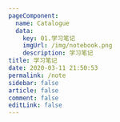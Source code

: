 ```yaml
---
pageComponent: 
  name: Catalogue
  data: 
    key: 01.学习笔记
    imgUrl: /img/notebook.png
    description: 学习笔记
title: 学习笔记
date: 2020-03-11 21:50:53
permalink: /note
sidebar: false
article: false
comment: false
editLink: false
---
```


